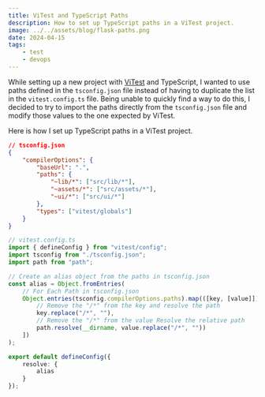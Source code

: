 ```yaml
---
title: ViTest and TypeScript Paths
description: How to set up TypeScript paths in a ViTest project.
image: ../../assets/blog/flask-paths.png
date: 2024-04-15
tags:
    - test
    - devops
---
```


While setting up a new project with [ViTest](https://vitest.dev/) and TypeScript, I wanted to use paths defined in the `tsconfig.json` file instead of having to duplicate the list in the `vitest.config.ts` file. Being unable to quickly find a way to do this, I decided to try to import the paths directly from the `tsconfig.json` file and modify those values to the one expected by ViTest.

Here is how I set up TypeScript paths in a ViTest project.

```json
// tsconfig.json
{
    "compilerOptions": {
        "baseUrl": ".",
        "paths": {
            "~lib/*": ["src/lib/*"],
            "~assets/*": ["src/assets/*"],
            "~ui/*": ["src/ui/*"]
        },
        "types": ["vitest/globals"]
    }
}
```

```ts
// vitest.config.ts
import { defineConfig } from "vitest/config";
import tsconfig from "./tsconfig.json";
import path from "path";

// Create an alias object from the paths in tsconfig.json
const alias = Object.fromEntries(
    // For Each Path in tsconfig.json
    Object.entries(tsconfig.compilerOptions.paths).map(([key, [value]]) => [
        // Remove the "/*" from the key and resolve the path
        key.replace("/*", ""),
        // Remove the "/*" from the value Resolve the relative path
        path.resolve(__dirname, value.replace("/*", ""))
    ])
);

export default defineConfig({
    resolve: {
        alias
    }
});
```
